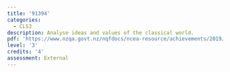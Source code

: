 ```yaml
---
title: '91394'
categories:
  - CLS3
description: Analyse ideas and values of the classical world.
pdf: 'https://www.nzqa.govt.nz/nqfdocs/ncea-resource/achievements/2019/as91394.pdf'
level: '3'
credits: '4'
assessment: External
---
```


